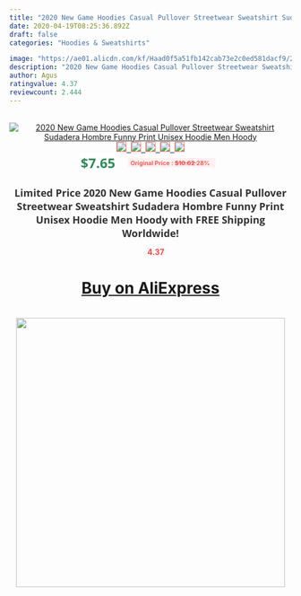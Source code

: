 ```yaml
---
title: "2020 New Game Hoodies Casual Pullover Streetwear Sweatshirt Sudadera Hombre Funny Print Unisex Hoodie Men Hoody"
date: 2020-04-19T08:25:36.892Z
draft: false
categories: "Hoodies & Sweatshirts"

image: "https://ae01.alicdn.com/kf/Haad0f5a51fb142cab73e2c0ed581dacf9/2020-New-Game-Hoodies-Casual-Pullover-Streetwear-Sweatshirt-Sudadera-Hombre-Funny-Print-Unisex-Hoodie-Men-Hoody.jpg"
description: "2020 New Game Hoodies Casual Pullover Streetwear Sweatshirt Sudadera Hombre Funny Print Unisex Hoodie Men Hoody"
author: Agus
ratingvalue: 4.37
reviewcount: 2.444
---
```

<br>
<div style="text-align: center;">
<a href="https://s.click.aliexpress.com/e/_AE8Piz" target="_blank" rel="nofollow noopener noreferrer"><img alt="2020 New Game Hoodies Casual Pullover Streetwear Sweatshirt Sudadera Hombre Funny Print Unisex Hoodie Men Hoody" class="magnifier-image" src="https://ae01.alicdn.com/kf/Haad0f5a51fb142cab73e2c0ed581dacf9/2020-New-Game-Hoodies-Casual-Pullover-Streetwear-Sweatshirt-Sudadera-Hombre-Funny-Print-Unisex-Hoodie-Men-Hoody.jpg_640x640.jpg">
<br>
<img style="border:1px solid salmon" src="https://ae01.alicdn.com/kf/Haad0f5a51fb142cab73e2c0ed581dacf9/2020-New-Game-Hoodies-Casual-Pullover-Streetwear-Sweatshirt-Sudadera-Hombre-Funny-Print-Unisex-Hoodie-Men-Hoody.jpg_120x120.jpg">&nbsp;&nbsp;<img style="border:1px solid salmon" src="https://ae01.alicdn.com/kf/H82a3b9e125304336b6e22bfef5541c16w/2020-New-Game-Hoodies-Casual-Pullover-Streetwear-Sweatshirt-Sudadera-Hombre-Funny-Print-Unisex-Hoodie-Men-Hoody.jpg_120x120.jpg">&nbsp;&nbsp;<img style="border:1px solid salmon" src="https://ae01.alicdn.com/kf/H4d068c29329741d69d6a2211520f50ceT/2020-New-Game-Hoodies-Casual-Pullover-Streetwear-Sweatshirt-Sudadera-Hombre-Funny-Print-Unisex-Hoodie-Men-Hoody.jpg_120x120.jpg">&nbsp;&nbsp;<img style="border:1px solid salmon" src="https://ae01.alicdn.com/kf/H19fa6ccaa8e14748a846ba7313869e65r/2020-New-Game-Hoodies-Casual-Pullover-Streetwear-Sweatshirt-Sudadera-Hombre-Funny-Print-Unisex-Hoodie-Men-Hoody.jpg_120x120.jpg">&nbsp;&nbsp;<img style="border:1px solid salmon" src="https://ae01.alicdn.com/kf/H5116d73d7b6140739f1c2749022f8fe9H/2020-New-Game-Hoodies-Casual-Pullover-Streetwear-Sweatshirt-Sudadera-Hombre-Funny-Print-Unisex-Hoodie-Men-Hoody.jpg_120x120.jpg"></a></div><br0>
<div style="text-align: center;"><span style="background-color: white; border: 0px; box-sizing: border-box; color: seagreen; display: inline-block; font-family: &quot;open sans&quot; , &quot;arial&quot; , &quot;helvetica&quot; , sans-serif , &quot;heiti&quot;; font-size: 24px; font-stretch: inherit; font-weight: 700; line-height: inherit; margin: 0px 10px 0px 0px; padding: 0px; vertical-align: middle;">$7.65 </span>
<span style="background: rgb(255 , 241 , 241); border-radius: 3px; border: 0px; box-sizing: border-box; color: #ff4747; display: inline-block; font-family: inherit; font-size: 12px; font-stretch: inherit; font-style: inherit; font-variant: inherit; font-weight: 600; line-height: inherit; margin: 0px; padding: 2px 5px; transform: scale(0.9); vertical-align: middle;">Original Price : <b style="text-decoration: line-through;">$10.62 </b> 28%&nbsp;&nbsp;</span></div>
<h1 style="color: #333333; display: inline-block; font-family: &quot;open sans&quot; , &quot;arial&quot; , &quot;helvetica&quot; , sans-serif , &quot;heiti&quot;; font-size: 18px; font-stretch: inherit; font-weight: 700; text-align: center;">Limited Price 2020 New Game Hoodies Casual Pullover Streetwear Sweatshirt Sudadera Hombre Funny Print Unisex Hoodie Men Hoody with FREE Shipping Worldwide!</h1>
<div style="color: #ff4747; text-align: center;">
<img src="https://4.bp.blogspot.com/-M0ZcTcb-5uY/XleCXlxnR4I/AAAAAAAAAEc/OrjgMkXV1oMQFaCRZj5HQwOCBcu3w1FegCPcBGAYYCw/s1600/star.png" style="height: 15px;">&nbsp;<b>4.37</b></div>
<div class="button_cont" align="center"><a class="buynow_a" href="https://s.click.aliexpress.com/e/_AE8Piz" target="_blank" rel="nofollow noopener noreferrer"><H1>Buy on AliExpress</H1></a></div><br>
<div class="separator" style="clear: both; text-align: center;">
<img src="https://lh3.googleusercontent.com/-pTy5HemUv9M/XlePHvY0dAI/AAAAAAAAAE4/0nX5iRUoIWY8eMW9Dpxeirr157OZliDIgCLcBGAsYHQ/s1600/badge.gif" width="480">
</div>
